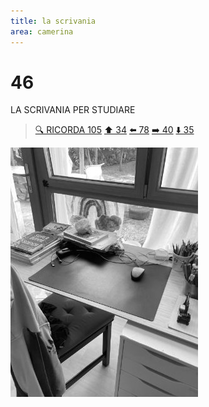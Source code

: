 ```yaml
---
title: la scrivania
area: camerina
---
```

# 46
LA SCRIVANIA PER STUDIARE

> [🔍 RICORDA 105](105-camerina-ricordo.md)
> [⬆️ 34](34-giardino-giochi.md)
> [⬅️ 78](78-camerina-armadio_giochi.md)
> [➡️ 40](40-camerina-computer.md)
> [⬇️ 35](35-camerina.md)


![foto_67](../_assets/preview/foto_67.jpg)